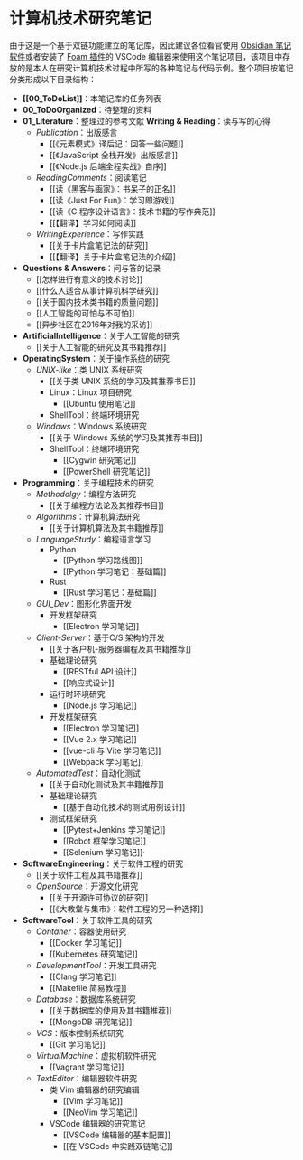 # 计算机技术研究笔记

由于这是一个基于双链功能建立的笔记库，因此建议各位看官使用 [Obsidian 笔记软件](https://obsidian.md/)或者安装了 [Foam 插件](https://foambubble.github.io/foam/)的 VSCode 编辑器来使用这个笔记项目，该项目中存放的是本人在研究计算机技术过程中所写的各种笔记与代码示例。整个项目按笔记分类形成以下目录结构：

- **[[00_ToDoList]]**：本笔记库的任务列表
- **00_ToDoOrganized**：待整理的资料
- **01_Literature**：整理过的参考文献
  **Writing & Reading**：读与写的心得
  - *Publication*：出版感言
    - [[《元素模式》译后记：回答一些问题]]
    - [[《JavaScript 全栈开发》出版感言]]
    - [[《Node.js 后端全程实战》自序]]
  - *ReadingComments*：阅读笔记
    - [[读《黑客与画家》：书呆子的正名]]
    - [[读《Just For Fun》：学习即游戏]]
    - [[读《C 程序设计语言》：技术书籍的写作典范]]
    - [[【翻译】学习如何阅读]]
  - *WritingExperience*：写作实践
    - [[关于卡片盒笔记法的研究]]
    - [[【翻译】关于卡片盒笔记法的介绍]]
- **Questions & Answers**：问与答的记录
  - [[怎样进行有意义的技术讨论]]
  - [[什么人适合从事计算机科学研究]]
  - [[关于国内技术类书籍的质量问题]]
  - [[人工智能的可怕与不可怕]]
  - [[异步社区在2016年对我的采访]]
- **ArtificialIntelligence**：关于人工智能的研究
  - [[关于人工智能的研究及其书籍推荐]]
- **OperatingSystem**：关于操作系统的研究
  - *UNIX-like*：类 UNIX 系统研究
    - [[关于类 UNIX 系统的学习及其推荐书目]]
    - Linux：Linux 项目研究
      - [[Ubuntu 使用笔记]]
    - ShellTool：终端环境研究
  - *Windows*：Windows 系统研究
    - [[关于 Windows 系统的学习及其推荐书目]]
    - ShellTool：终端环境研究
      - [[Cygwin 研究笔记]]
      - [[PowerShell 研究笔记]]
- **Programming**：关于编程技术的研究
  - *Methodolgy*：编程方法研究
    - [[关于编程方法论及其推荐书目]]
  - *Algorithms*：计算机算法研究
    - [[关于计算机算法及其书籍推荐]]
  - *LanguageStudy*：编程语言学习
    - Python
      - [[Python 学习路线图]]
      - [[Python 学习笔记：基础篇]]
    - Rust
      - [[Rust 学习笔记：基础篇]]
  - *GUI_Dev*：图形化界面开发
    - 开发框架研究
      - [[Electron 学习笔记]]
  - *Client-Server*：基于C/S 架构的开发
    - [[关于客户机-服务器编程及其书籍推荐]]
    - 基础理论研究
      - [[RESTful API 设计]]
      - [[响应式设计]]
    - 运行时环境研究
      - [[Node.js 学习笔记]]
    - 开发框架研究
      - [[Electron 学习笔记]]
      - [[Vue 2.x 学习笔记]]
      - [[vue-cli 与 Vite 学习笔记]]
      - [[Webpack 学习笔记]]
  - *AutomatedTest*：自动化测试
    - [[关于自动化测试及其书籍推荐]]
    - 基础理论研究
      - [[基于自动化技术的测试用例设计]]
    - 测试框架研究
      - [[Pytest+Jenkins 学习笔记]]
      - [[Robot 框架学习笔记]]
      - [[Selenium 学习笔记]]·
- **SoftwareEngineering**：关于软件工程的研究
  - [[关于软件工程及其书籍推荐]]
  - *OpenSource*：开源文化研究
    - [[关于开源许可协议的研究]]
    - [[《大教堂与集市》：软件工程的另一种选择]]
- **SoftwareTool**：关于软件工具的研究
  - *Contaner*：容器使用研究
    - [[Docker 学习笔记]]
    - [[Kubernetes 研究笔记]]
  - *DevelopmentTool*：开发工具研究
    - [[Clang 学习笔记]]
    - [[Makefile 简易教程]]
  - *Database*：数据库系统研究
    - [[关于数据库的使用及其书籍推荐]]
    - [[MongoDB 研究笔记]]
  - *VCS*：版本控制系统研究
    - [[Git 学习笔记]]
  - *VirtualMachine*：虚拟机软件研究
    - [[Vagrant 学习笔记]]
  - *TextEditor*：编辑器软件研究
    - 类 Vim 编辑器的研究编辑
      - [[Vim 学习笔记]]
      - [[NeoVim 学习笔记]]
    - VSCode 编辑器的研究笔记
      - [[VSCode 编辑器的基本配置]]
      - [[在 VSCode 中实践双链笔记]]
